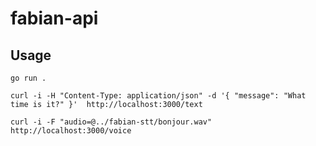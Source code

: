 # fabian-api

## Usage

```
go run .
```

```
curl -i -H "Content-Type: application/json" -d '{ "message": "What time is it?" }'  http://localhost:3000/text
```

```
curl -i -F "audio=@../fabian-stt/bonjour.wav" http://localhost:3000/voice
```
